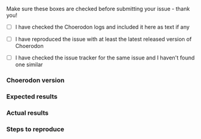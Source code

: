 Make sure these boxes are checked before submitting your issue - thank you!

- [ ] I have checked the Choerodon logs and included it here as text if any
- [ ] I have reproduced the issue with at least the latest released version of Choerodon
- [ ] I have checked the issue tracker for the same issue and I haven't found one similar


### Choerodon version


### Expected results


### Actual results


### Steps to reproduce